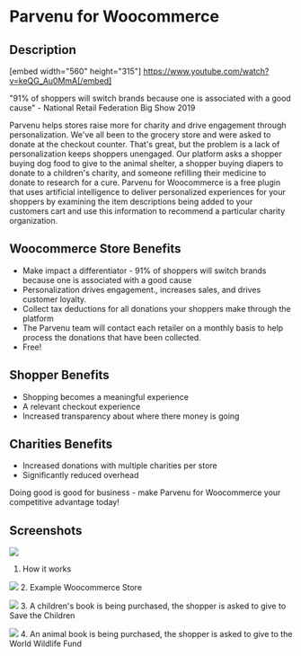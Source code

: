 # Parvenu for Woocommerce

## Description
[embed width="560" height="315"] https://www.youtube.com/watch?v=keQG_Au0MmA[/embed]

"91% of shoppers will switch brands because one is associated with a good cause" - National Retail Federation Big Show 2019

Parvenu helps stores raise more for charity and drive engagement through personalization. We've all been to the grocery store and were asked to donate at the checkout counter. That's great, but the problem is a lack of personalization keeps shoppers unengaged. Our platform asks a shopper buying dog food to give to the animal shelter, a shopper buying diapers to donate to a children's charity, and someone refilling their medicine to donate to research for a cure. Parvenu for Woocommerce is a free plugin that uses artificial intelligence to deliver personalized experiences for your shoppers by examining the item descriptions being added to your customers cart and use this information to recommend a particular charity organization.

## Woocommerce Store Benefits
- Make impact a differentiator - 91% of shoppers will switch brands because one is associated with a  good cause
- Personalization drives engagement., increases sales, and drives customer loyalty.
- Collect tax deductions for all donations your shoppers make through the platform
- The Parvenu team will contact each retailer on a monthly basis to help process the donations that have been collected.
- Free!

## Shopper Benefits
- Shopping becomes a meaningful experience
- A relevant checkout experience
- Increased transparency about where there money is going
## Charities Benefits
- Increased donations with multiple charities per store
- Significantly reduced overhead

Doing good is good for business - make Parvenu for Woocommerce your competitive advantage today!


## Screenshots

![](image4.png)
1. How it works

![](image1.png)
2. Example Woocommerce Store

![](image2.png)
3. A children's book is being purchased, the shopper is asked to give to Save the Children

![](image3.png)
4. An animal book is being purchased, the shopper is asked to give to the World Wildlife Fund
